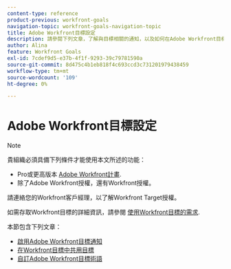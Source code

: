 ```yaml
---
content-type: reference
product-previous: workfront-goals
navigation-topic: workfront-goals-navigation-topic
title: Adobe Workfront目標設定
description: 請參閱下列文章，了解與目標相關的通知，以及如何在Adobe Workfront目標中共用目標。
author: Alina
feature: Workfront Goals
exl-id: 7cdef9d5-e37b-4f1f-9293-39c79781590a
source-git-commit: 8d475c4b1eb818f4c693ccd3c731201979438459
workflow-type: tm+mt
source-wordcount: '109'
ht-degree: 0%

---
```


# Adobe Workfront目標設定

<!--drafted for P&P new model: the note at the top will need to be replaced with this:

Your organization must have the following to use the functionality described in this article:

* For the legacy plan and license structure: 

  * A Pro or higher [Adobe Workfront plan](https://www.workfront.com/plans). 
  * An Adobe Workfront Goals license in addition to a Workfront license.

* For the current plan and license structure:

  * An Ultimate plan 
    
    Or
    
    An additional license for Adobe Workfront Goals for the Prime or Select Adobe Workfront plans. <is there a link we can add here for the plans and what they contain?!>

Contact your Workfront account manager to learn about a Workfront Goals license.

For additional information about access to Workfront Goals, see [Requirements to use Workfront Goals](../workfront-goals/goal-management/access-needed-for-wf-goals.md).
-->

>[!NOTE]
>
>貴組織必須具備下列條件才能使用本文所述的功能：
>
>* Pro或更高版本 [Adobe Workfront計畫](https://www.workfront.com/plans).
>* 除了Adobe Workfront授權，還有Workfront授權。
>
>  請連絡您的Workfront客戶經理，以了解Workfront Target授權。
>
>如需存取Workfront目標的詳細資訊，請參閱 [使用Workfront目標的需求](../../workfront-goals/goal-management/access-needed-for-wf-goals.md).

本節包含下列文章：

* [啟用Adobe Workfront目標通知](../../workfront-goals/workfront-goals-settings/wf-goals-notifications.md)
* [在Workfront目標中共用目標](../../workfront-goals/workfront-goals-settings/share-a-goal.md)
* [自訂Adobe Workfront目標術語](../workfront-goals-settings/customize-wf-goals-terminology.md)
